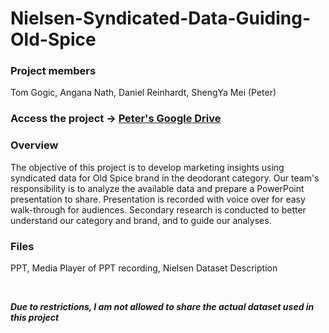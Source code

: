 # Nielsen-Syndicated-Data-Guiding-Old-Spice

### Project members
Tom Gogic, Angana Nath, Daniel Reinhardt, ShengYa Mei (Peter)


### Access the project  -> [Peter's Google Drive](https://drive.google.com/drive/folders/181x2X3NPD_-QkKPU44TRbny0Dtn2Ff88?usp=sharing)


### Overview 
The objective of this project is to develop marketing insights using syndicated data for Old Spice brand in the deodorant category. Our team's responsibility is to analyze the available data and prepare a PowerPoint presentation to share. Presentation is recorded with voice over for easy walk-through for audiences. 
Secondary research is conducted to better understand our category and brand, and to guide our analyses.


### Files  
PPT, Media Player of PPT recording, Nielsen Dataset Description

<br>

***Due to restrictions, I am not allowed to share the actual dataset used in this project***
